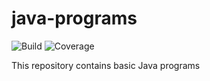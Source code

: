 # java-programs

![Build](https://img.shields.io/badge/build-passing-brightgreen.svg)
![Coverage](https://img.shields.io/badge/coverage-100%25-brightgreen.svg)

This repository contains basic Java programs
